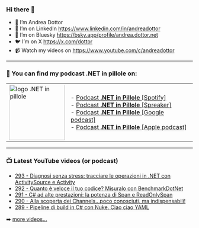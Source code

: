 ### Hi there 👋

- 🖖 I’m Andrea Dottor
- 🔗 I’m on LinkedIn https://www.linkedin.com/in/andreadottor
- 🦋 I’m on Bluesky https://bsky.app/profile/andrea.dottor.net
- 🐦 I’m on X https://x.com/dottor
- 📹 Watch my videos on https://www.youtube.com/c/andreadottor

---

### 📢 You can find my podcast **.NET in pillole** on:
  
<table>
  <tr>
    <td>
      <img src="https://www.dottor.net/images/podcast_logo.png" alt="logo .NET in pillole" width="150" height="150" />
    </td>
    <td>  
- <a href="https://open.spotify.com/show/7jyoG6BBmzvScNOqSpVvQQ?si=XI5bWP2WSNeyuvZjDIVKjw">Podcast <strong>.NET in Pillole</strong> [Spotify]</a><br />
- <a href="https://www.spreaker.com/show/net-in-pillole">Podcast <strong>.NET in Pillole</strong> [Spreaker]</a><br />
- <a href="https://www.google.com/podcasts?feed=aHR0cHM6Ly93d3cuc3ByZWFrZXIuY29tL3Nob3cvMzY4NTM0NC9lcGlzb2Rlcy9mZWVk">Podcast <strong>.NET in Pillole</strong> [Google podcast]</a><br />
- <a href="https://podcasts.apple.com/it/podcast/net-in-pillole/id1478648398">Podcast <strong>.NET in Pillole</strong> [Apple podcast]</a><br />
    </td>
  </tr>
</table>

---

### 📺 Latest YouTube videos (or podcast)

<!-- YOUTUBE:START -->
- [293 - Diagnosi senza stress: tracciare le operazioni in .NET con ActivitySource e Activity](https://www.youtube.com/watch?v=MJ2kVyphmvM)
- [292 - Quanto è veloce il tuo codice? Misuralo con BenchmarkDotNet](https://www.youtube.com/watch?v=QgMp8Q1hjRs)
- [291 - C# ad alte prestazioni: la potenza di Span e ReadOnlySpan](https://www.youtube.com/watch?v=y7LYG7Y_rh4)
- [290 - Alla scoperta dei Channels...poco conosciuti, ma indispensabili!](https://www.youtube.com/watch?v=XEJ61OoIqgo)
- [289 - Pipeline di build in C# con Nuke. Ciao ciao YAML](https://www.youtube.com/watch?v=l_X6yC98N1I)
<!-- YOUTUBE:END -->

➡️ [more videos...](https://www.youtube.com/AndreaDottor)


